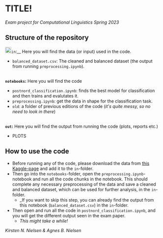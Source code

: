 # TITLE!
_Exam project for Computational Linguistics Spring 2023_

## Structure of the repository
<img src="https://img.icons8.com/?size=512&id=JHFYPQIPcXti&format=png"  width="20" height="20">`in`:__ Here you will find the data (or input) used in the code.
- `balanced_dataset.csv`: The cleaned and balanced dataset (the output from running `preprocessing.ipynb`).

\
__`notebooks`:__ Here you will find the code
- `postnord_classification.ipynb`: finds the best model for classification and then trains and evalutates it.
- `preprocessing.ipynb`: get the data in shape for the classification task.
- `old`: a folder of previous editions of the code (_it's quite messy, so no need to look in there_)

\
__`out`:__ Here you will find the output from running the code (plots, reports etc.)
- PLOTS
## How to use the code
- Before running any of the code, please download the data from [this Kaggle-page](https://www.kaggle.com/datasets/nicklasstiborgm/reviews-of-postnords-trustpilot-page) and add it to the `in`-folder.
- Then go into the `notebooks`-folder, open the `preprocessing.ipynb`-notebook and run all the code chunks in the notebook. This should complete any necessary preprocessing of the data and save a cleaned and balanced dataset, which can be used for further analysis, in the `in`-folder.
    - _If you want to skip this step, you can already find the output from this notebook (`balanced_dataset.csv`) in the `in`-folder.
- Then open and run all the code in `postnord_classification.ipynb`, and you will get the different output seen in the exam paper.
    - _This might take a while!_


_Kirsten N. Nielsen & Agnes B. Nielsen_
